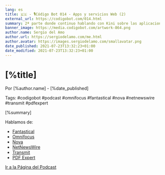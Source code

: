 ```yaml
---
lang: es
title: 🇪🇸 - 🎙Código Bot 014 - Apps y servicios Web (2)
external_url: https://codigobot.com/014.html
summary: 2ª parte donde continuo hablando con Kini sobre las aplicaciones que uso en el día a día.
banner_image: https://media.codigobot.com/artwork-864.png
author.name: Sergio del Amo
author.url: https://sergiodelamo.com/me.html
author.avatar: https://images.sergiodelamo.com/smallavatar.png 
date_published: 2021-07-23T13:32:23+01:00
date_modified: 2021-07-23T13:32:23+01:00
---
```


# [%title]

Por [%author.name] - [%date_published]

Tags: #codigobot #podcast #omnifocus #fantastical #nova #netnewswire #transmit #pdfexpert

[%summary]

Hablamos de: 

- [Fantastical](https://flexibits.com/fantastical)
- [Omnifocus](https://www.omnigroup.com/omnifocus)
- [Nova](https://nova.app)
- [NetNewsWire](https://netnewswire.com)
- [Transmit](https://panic.com/transmit/)
- [PDF Expert](https://pdfexpert.com)
 
[Ir a la Página del Podcast]([%external_url])